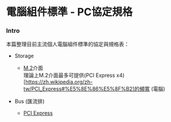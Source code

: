 # 電腦組件標準 - PC協定規格

### Intro

本篇整理目前主流個人電腦組件標準的協定與規格表：

- Storage
  - [M.2](https://zh.wikipedia.org/zh-tw/M.2)介面  
    理論上M.2介面最多可提供(PCI Express x4)[https://zh.wikipedia.org/zh-tw/PCI_Express#%E5%8E%86%E5%8F%B2]的頻寬 (電腦)

- Bus (匯流排)
  - [PCI Express](https://zh.wikipedia.org/zh-tw/PCI_Express)
